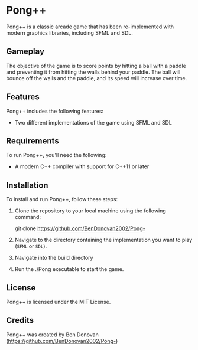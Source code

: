 # Pong++

Pong++ is a classic arcade game that has been re-implemented with modern graphics libraries, including SFML and SDL.

## Gameplay

The objective of the game is to score points by hitting a ball with a paddle and preventing it from hitting the walls behind your paddle. The ball will bounce off the walls and the paddle, and its speed will increase over time.

## Features

Pong++ includes the following features:

- Two different implementations of the game using SFML and SDL

## Requirements

To run Pong++, you'll need the following:

- A modern C++ compiler with support for C++11 or later

## Installation

To install and run Pong++, follow these steps:

1. Clone the repository to your local machine using the following command:

   git clone https://github.com/BenDonovan2002/Pong-

2. Navigate to the directory containing the implementation you want to play (`SFML` or `SDL`).

3. Navigate into the build directory

4. Run the ./Pong executable to start the game.

## License

Pong++ is licensed under the MIT License.

## Credits

Pong++ was created by Ben Donovan (https://github.com/BenDonovan2002/Pong-)
